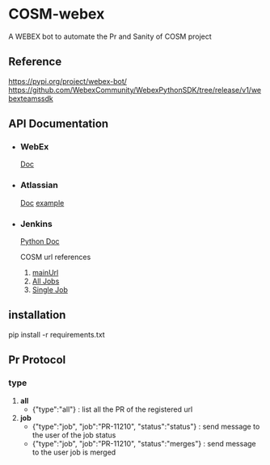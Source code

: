# COSM-webex
A WEBEX bot to automate the Pr and Sanity of COSM project

## Reference
https://pypi.org/project/webex-bot/
https://github.com/WebexCommunity/WebexPythonSDK/tree/release/v1/webexteamssdk

## API Documentation

 - ### WebEx
     [Doc](https://webexcommunity.github.io/WebexPythonSDK/user/quickstart.html)

 - ### Atlassian
    [Doc](https://atlassian-python-api.readthedocs.io/)
    [example](https://github.com/atlassian-api/atlassian-python-api/tree/master/examples) 
    
 - ### Jenkins
    [Python Doc](https://python-jenkins.readthedocs.io/en/latest/)
    
   COSM url references
    1. [mainUrl](https://engci-private-gpk.cisco.com/jenkins/svo/job/svo_multibranch)
    2. [All Jobs](https://engci-private-gpk.cisco.com/jenkins/svo/job/svo_multibranch/view/change-requests)
    3. [Single Job](https://engci-private-gpk.cisco.com/jenkins/svo/job/svo_multibranch/view/change-requests/job/<PR#>/)

## installation
pip install -r requirements.txt





## Pr Protocol
###  type
 1. **all**
    - {"type":"all"} : list all the PR of the registered url
 2. **job**
    - {"type":"job", "job":"PR-11210", "status":"status"} : send message to the user of the job status
    - {"type":"job", "job":"PR-11210", "status":"merges"} : send message to the user job is merged

